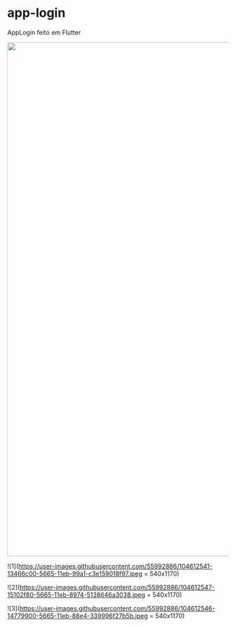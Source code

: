 # app-login
AppLogin feito em Flutter

<img src="https://user-images.githubusercontent.com/55992886/104612541-13466c00-5665-11eb-99a1-c3e159018f97.jpeg" width="540" height="1170">

![1](https://user-images.githubusercontent.com/55992886/104612541-13466c00-5665-11eb-99a1-c3e159018f97.jpeg = 540x1170)

![2](https://user-images.githubusercontent.com/55992886/104612547-15102f80-5665-11eb-8974-5138646a3038.jpeg = 540x1170)

![3](https://user-images.githubusercontent.com/55992886/104612546-14779900-5665-11eb-88e4-339996f27b5b.jpeg = 540x1170)
